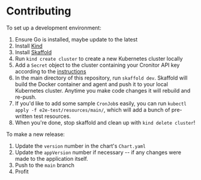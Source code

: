 Contributing
======

To set up a development environment:
1. Ensure Go is installed, maybe update to the latest
2. Install [Kind](https://kind.sigs.k8s.io/)
3. Install [Skaffold](https://skaffold.dev/)
4. Run `kind create cluster` to create a new Kubernetes cluster locally
5. Add a `Secret` object to the cluster containing your Cronitor API key according to the [instructions](./README.md#instructions)
6. In the main directory of this repository, run `skaffold dev`. Skaffold will build the Docker container and agent and push it to your local Kubernetes cluster. Anytime you make code changes it will rebuild and re-push.
7. If you'd like to add some sample `CronJob`s easily, you can run `kubectl apply -f e2e-test/resources/main/`, which will add a bunch of pre-written test resources.
8. When you're done, stop skaffold and clean up with `kind delete cluster`!


To make a new release:
1. Update the `version` number in the chart's `Chart.yaml`
2. Update the `appVersion` number if necessary -- if any changes were made to the application itself.
3. Push to the `main` branch
4. Profit
